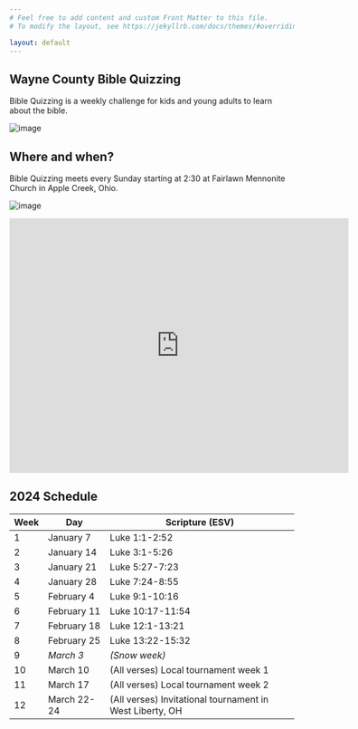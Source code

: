 ```yaml
---
# Feel free to add content and custom Front Matter to this file.
# To modify the layout, see https://jekyllrb.com/docs/themes/#overriding-theme-defaults

layout: default
---
```


## Wayne County Bible Quizzing
Bible Quizzing is a weekly challenge for kids and young adults to learn about the bible.

![image](https://placekitten.com/g/200/300)

## Where and when?
Bible Quizzing meets every Sunday starting at 2:30 at Fairlawn Mennonite Church in Apple Creek, Ohio.

![image](https://placekitten.com/g/400/300)

<div class="maps-iframe" markdown="0">
  <iframe src="https://www.google.com/maps/embed?pb=!1m18!1m12!1m3!1d3022.910946016643!2d-81.82506428741412!3d40.74198503565851!2m3!1f0!2f0!3f0!3m2!1i1024!2i768!4f13.1!3m3!1m2!1s0x88373ed7d8adfdcf%3A0xa63b728a07a11fb0!2sFairlawn%20Mennonite%20Church!5e0!3m2!1sen!2sus!4v1706149470896!5m2!1sen!2sus" width="600" height="450" style="border:0;" allowfullscreen="" loading="lazy" referrerpolicy="no-referrer-when-downgrade"></iframe>
</div>

## 2024 Schedule

| Week | Day           | Scripture (ESV)   |
| ---- | ------------- | ----------------- |
| 1    | January 7     | Luke 1:1-2:52     |
| 2    | January 14    | Luke 3:1-5:26     | 
| 3    | January 21    | Luke 5:27-7:23    |
| 4    | January 28    | Luke 7:24-8:55    |
| 5    | February 4    | Luke 9:1-10:16    |
| 6    | February 11   | Luke 10:17-11:54  |
| 7    | February 18   | Luke 12:1-13:21   |
| 8    | February 25   | Luke 13:22-15:32  |
| 9    | *March 3*     | *(Snow week)*     |
| 10   | March 10      | (All verses) Local tournament week 1 |
| 11   | March 17      | (All verses) Local tournament week 2 |
| 12   | March 22-24   | (All verses) Invitational tournament in West Liberty, OH |


